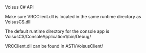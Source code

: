 Voisus C# API

Make sure VRCClient.dll is located in the same runtime directory as VoisusCS.dll

The default runtime directory for the console app is VoisusCS/ConsoleApplication1/bin/Debug/

VRCClient.dll can be found in ASTi/VoisusClient/